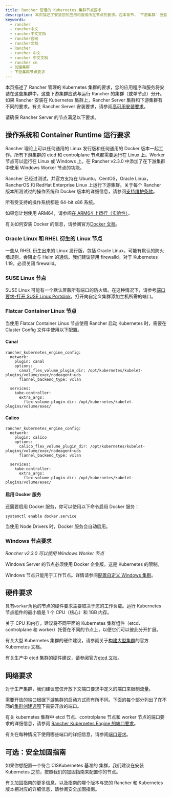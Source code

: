 ```yaml
---
title: Rancher 管理的 Kubernetes 集群节点要求
description: 本页描述了安装您的应用和服务所在节点的要求。在本章节，`下游集群` 是指运行您的应用程序的集群，它应该与运行 Rancher Server 的集群（或单个节点）分开。如果 Rancher 安装在 Kubernetes 集群上，Rancher Server 集群和下游集群有不同的要求。有关 Rancher Server 安装要求，请参阅高可用安装要求。请确保 Rancher Server 的节点满足以下要求。
keywords:
  - rancher
  - rancher中文
  - rancher中文文档
  - rancher官网
  - rancher文档
  - Rancher
  - rancher 中文
  - rancher 中文文档
  - rancher cn
  - 创建集群
  - 下游集群节点要求
---
```


本页描述了 Rancher 管理的 Kubernetes 集群的要求，您的应用程序和服务将安装在这些集群中。这些下游集群应该与运行 Rancher 的集群（或单节点）分开。
如果 Rancher 安装在 Kubernetes 集群上，Rancher Server 集群和下游集群有不同的要求。有关 Rancher Server 安装要求，请参阅[高可用安装要求](/docs/rancher2/installation_new/requirements/_index)。

请确保 Rancher Server 的节点满足以下要求。

## 操作系统和 Container Runtime 运行要求

Rancher 理论上可以任何通用的 Linux 发行版和任何通用的 Docker 版本一起工作。所有下游集群的 etcd 和 controlplane 节点都需要运行在 Linux 上。Worker 节点可以运行在 Linux 或 Windows 上。在 Rancher v2.3.0 中添加了在下游集群中使用 Windows Worker 节点的功能。

Rancher 已经过测试，并官方支持在 Ubuntu，CentOS，Oracle Linux，RancherOS 和 RedHat Enterprise Linux 上运行下游集群。关于每个 Rancher 版本所测试过的操作系统和 Docker 版本的详细信息，请参阅[支持维护条款](https://rancher.cn/support-maintenance-terms/)。

所有受支持的操作系统都是 64-bit x86 系统。

如果您计划使用 ARM64，请参阅[在 ARM64 上运行（实验性）](/docs/rancher2/installation_new/resources/advanced/arm64-platform/_index)。

有关如何安装 Docker 的信息，请参阅官方[Docker 文档](https://docs.docker.com/)。

### Oracle Linux 和 RHEL 衍生的 Linux 节点

一些从 RHEL 衍生出来的 Linux 发行版，包括 Oracle Linux，可能有默认的防火墙规则，会阻止与 Helm 的通信。我们建议禁用 firewalld。对于 Kubernetes 1.19，必须关闭 firewalld。

### SUSE Linux 节点

SUSE Linux 可能有一个默认屏蔽所有端口的防火墙。在这种情况下，请参考[端口要求-打开 SUSE Linux Portslink](/docs/rancher2/installation_new/requirements/ports/_index)，打开向自定义集群添加主机所需的端口。

### Flatcar Container Linux 节点

当使用 Flatcar Container Linux 节点使用 Rancher 启动 Kubernetes 时，需要在 Cluster Config 文件中使用以下配置。

#### Canal

```
rancher_kubernetes_engine_config:
  network:
    plugin: canal
    options:
      canal_flex_volume_plugin_dir: /opt/kubernetes/kubelet-plugins/volume/exec/nodeagent~uds
      flannel_backend_type: vxlan

  services:
    kube-controller:
      extra_args:
        flex-volume-plugin-dir: /opt/kubernetes/kubelet-plugins/volume/exec/
```

#### Calico

```
rancher_kubernetes_engine_config:
  network:
    plugin: calico
    options:
      calico_flex_volume_plugin_dir: /opt/kubernetes/kubelet-plugins/volume/exec/nodeagent~uds
      flannel_backend_type: vxlan

  services:
    kube-controller:
      extra_args:
        flex-volume-plugin-dir: /opt/kubernetes/kubelet-plugins/volume/exec/
```

#### 启用 Docker 服务

还需要启用 Docker 服务，你可以使用以下命令启用 Docker 服务：

```
systemctl enable docker.service
```

当使用 Node Drivers 时，Docker 服务会自动启用。

### Windows 节点要求

_Rancher v2.3.0 可以使用 Windows Worker 节点_

Windows Server 的节点必须使用 Docker 企业版。这是 Kubernetes 的限制。

Windows 节点只能用于工作节点。详情请参阅[配置自定义 Windows 集群](/docs/rancher2/cluster-provisioning/rke-clusters/windows-clusters/_index)。

## 硬件要求

具有`worker`角色的节点的硬件要求主要取决于您的工作负载。运行 Kubernetes 节点组件的最小值是 1 个 CPU（核心）和 1GB 内存。

关于 CPU 和内存，建议将不同平面的 Kubernetes 集群组件（etcd、controlplane 和 worker）托管在不同的节点上，以便它们可以彼此分开扩展。

有关大型 Kubernetes 集群的硬件建议，请参阅关于[构建大型集群](https://kubernetes.io/docs/setup/best-practices/cluster-large/)的官方 Kubernetes 文档。

有关生产中 etcd 集群的硬件建议，请参阅官方[etcd 文档](https://etcd.io/docs/v3.4.0/op-guide/hardware/)。

## 网络要求

对于生产集群，我们建议您仅开放下文端口要求中定义的端口来限制流量。

需要开放的端口根据下游集群的启动方式而有所不同。下面的每个部分列出了在不同的[集群创建选项](/docs/rancher2/cluster-provisioning/_index)下需要开放的端口。

有关 kubernetes 集群中 etcd 节点、controlplane 节点和 worker 节点的端口要求的详细信息，请参阅 [Rancher Kubernetes Engine 的端口要求](/docs/rke/os/_index)。

有关在每种情况下使用哪些端口的详细信息，请参阅[端口要求](/docs/rancher2/cluster-provisioning/node-requirements/_index)。

## 可选：安全加固指南

如果你想配置一个符合 CISKubernetes 基准的 集群，我们建议在安装 Kubernetes 之前，按照我们的加固指南来配置你的节点。

有关加固指南的更多信息，以及指南的哪个版本与您的 Rancher 和 Kubernetes 版本相对应的详细信息，请参阅安全加固指南。
